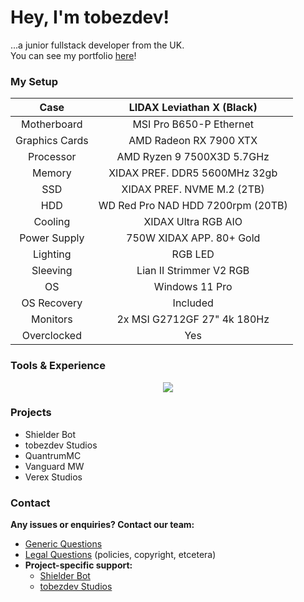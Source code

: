 # Hey, I'm tobezdev!
...a junior fullstack developer from the UK.<br>
You can see my portfolio [here](https://tobez.dev/)!<br>


### My Setup
|      Case      |     LIDAX Leviathan X (Black)     |
|:--------------:|:---------------------------------:|
|   Motherboard  |      MSI Pro B650-P Ethernet      |
| Graphics Cards |       AMD Radeon RX 7900 XTX      |
|    Processor   |     AMD Ryzen 9 7500X3D 5.7GHz    |
|     Memory     |   XIDAX PREF. DDR5 5600MHz 32gb   |
|       SSD      |     XIDAX PREF. NVME M.2 (2TB)    |
|       HDD      | WD Red Pro NAD HDD 7200rpm (20TB) |
|     Cooling    |        XIDAX Ultra RGB AIO        |
|  Power Supply  |      750W XIDAX APP. 80+ Gold     |
|    Lighting    |              RGB LED              |
|    Sleeving    |      Lian II Strimmer V2 RGB      |
|       OS       |           Windows 11 Pro          |
|   OS Recovery  |              Included             |
|    Monitors    |    2x MSI G2712GF 27" 4k 180Hz    |
|   Overclocked  |                Yes                |


### Tools & Experience
<p align="center">
    <img src="https://skillicons.dev/icons?i=anaconda,androidstudio,apple,arduino,astro,atom,aws,azure,bash,blender,bun,cloudflare,css,debian,discord,bots,discordjs,eclipse,fastapi,figma,firebase,flask,gcp,git,github,githubactions,gmail,go,godot,html,htmx,idea,java,js,linkedin,linux,md,mongodb,mysql,netlify,nextjs,nginx,npm,php,pnpm,powershell,pycharm,py,raspberrypi,react,regex,replit,sqlite,stackoverflow,sublime,swift,tailwind,tensorflow,twitter,ts,ubuntu,unity,unreal,vercel,vscode,windows&theme=dark&perline=22" />
</p>

### Projects
* Shielder Bot
* tobezdev Studios
* QuantrumMC
* Vanguard MW
* Verex Studios

### Contact
**Any issues or enquiries? Contact our team:**
* [Generic Questions](mailto:contact@tobez.dev)
* [Legal Questions](mailto:legal@tobez.dev) (policies, copyright, etcetera)
* **Project-specific support:**
    - [Shielder Bot](mailto:support@shielderbot.org)
    - [tobezdev Studios](mailto:contact@studios.tobez.dev)
